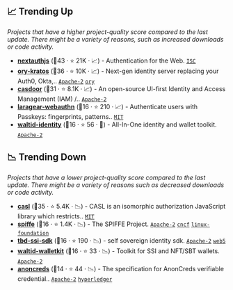 ## 📈 Trending Up

_Projects that have a higher project-quality score compared to the last update. There might be a variety of reasons, such as increased downloads or code activity._

- <b><a href="https://github.com/nextauthjs/next-auth">nextauthjs</a></b> (🥇43 ·  ⭐ 21K · 📈) - Authentication for the Web. <code><a href="http://bit.ly/3hkKRql">ISC</a></code>
- <b><a href="https://github.com/ory/kratos">ory-kratos</a></b> (🥇36 ·  ⭐ 10K · 📈) - Next-gen identity server replacing your Auth0, Okta,.. <code><a href="http://bit.ly/3nYMfla">Apache-2</a></code> <a href="https://www.ory.sh/"><code>ory</code></a>
- <b><a href="https://github.com/casdoor/casdoor">casdoor</a></b> (🥈31 ·  ⭐ 8.1K · 📈) - An open-source UI-first Identity and Access Management (IAM) /.. <code><a href="http://bit.ly/3nYMfla">Apache-2</a></code>
- <b><a href="https://github.com/Laragear/WebAuthn">laragear-webauthn</a></b> (🥉16 ·  ⭐ 210 · 📈) - Authenticate users with Passkeys: fingerprints, patterns.. <code><a href="http://bit.ly/34MBwT8">MIT</a></code>
- <b><a href="https://github.com/walt-id/waltid-identity">waltid-identity</a></b> (🥉16 ·  ⭐ 56 · 🐣) - All-In-One identity and wallet toolkit. <code><a href="http://bit.ly/3nYMfla">Apache-2</a></code>

## 📉 Trending Down

_Projects that have a lower project-quality score compared to the last update. There might be a variety of reasons such as decreased downloads or code activity._

- <b><a href="https://github.com/stalniy/casl">casl</a></b> (🥇35 ·  ⭐ 5.4K · 📉) - CASL is an isomorphic authorization JavaScript library which restricts.. <code><a href="http://bit.ly/34MBwT8">MIT</a></code>
- <b><a href="https://github.com/spiffe/spiffe">spiffe</a></b> (🥉16 ·  ⭐ 1.4K · 📉) - The SPIFFE Project. <code><a href="http://bit.ly/3nYMfla">Apache-2</a></code> <a href="https://www.cncf.io/"><code>cncf</code></a> <a href="https://www.linuxfoundation.org/"><code>linux-foundation</code></a>
- <b><a href="https://github.com/TBD54566975/ssi-sdk">tbd-ssi-sdk</a></b> (🥉16 ·  ⭐ 190 · 📉) - self sovereign identity sdk. <code><a href="http://bit.ly/3nYMfla">Apache-2</a></code> <a href="https://developer.tbd.website/"><code>web5</code></a>
- <b><a href="https://github.com/walt-id/waltid-walletkit">waltid-walletkit</a></b> (🥉16 ·  ⭐ 33 · 📉) - Toolkit for SSI and NFT/SBT wallets. <code><a href="http://bit.ly/3nYMfla">Apache-2</a></code>
- <b><a href="https://github.com/hyperledger/anoncreds-spec">anoncreds</a></b> (🥉14 ·  ⭐ 44 · 📉) - The specification for AnonCreds verifiable credential.. <code><a href="http://bit.ly/3nYMfla">Apache-2</a></code> <a href="https://www.hyperledger.org/"><code>hyperledger</code></a>

